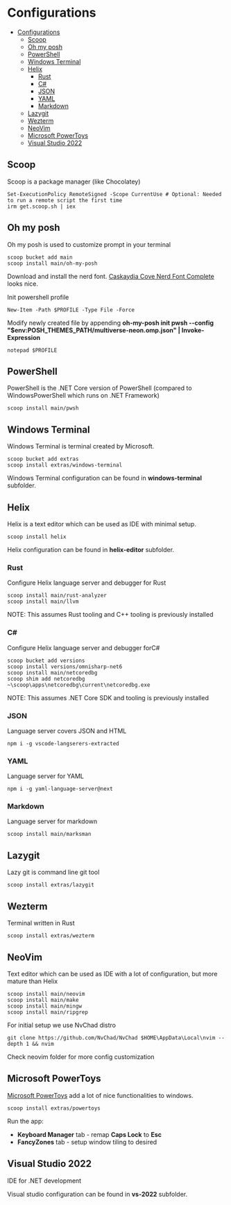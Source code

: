 # Configurations

<!--toc:start-->
- [Configurations](#configurations)
  - [Scoop](#scoop)
  - [Oh my posh](#oh-my-posh)
  - [PowerShell](#powershell)
  - [Windows Terminal](#windows-terminal)
  - [Helix](#helix)
    - [Rust](#rust)
    - [C#](#c)
    - [JSON](#json)
    - [YAML](#yaml)
    - [Markdown](#markdown)
  - [Lazygit](#lazygit)
  - [Wezterm](#wezterm)
  - [NeoVim](#neovim)
  - [Microsoft PowerToys](#microsoft-powertoys)
  - [Visual Studio 2022](#visual-studio-2022)
<!--toc:end-->

## Scoop

Scoop is a package manager (like Chocolatey)

    Set-ExecutionPolicy RemoteSigned -Scope CurrentUse # Optional: Needed to run a remote script the first time
    irm get.scoop.sh | iex

## Oh my posh

Oh my posh is used to customize prompt in your terminal

    scoop bucket add main
    scoop install main/oh-my-posh

Download and install the nerd font. [Caskaydia Cove Nerd Font Complete](https://github.com/ryanoasis/nerd-fonts/releases/download/v3.0.2/CascadiaCode.zip) looks nice.

Init powershell profile

    New-Item -Path $PROFILE -Type File -Force

Modify newly created file by appending **oh-my-posh init pwsh --config "$env:POSH_THEMES_PATH/multiverse-neon.omp.json" | Invoke-Expression**

    notepad $PROFILE

## PowerShell

PowerShell is the .NET Core version of PowerShell (compared to WindowsPowerShell which runs on .NET Framework)

    scoop install main/pwsh

## Windows Terminal

Windows Terminal is terminal created by Microsoft.

    scoop bucket add extras
    scoop install extras/windows-terminal

Windows Terminal configuration can be found in **windows-terminal** subfolder.

## Helix

Helix is a text editor which can be used as IDE with minimal setup.
    
    scoop install helix

Helix configuration can be found in **helix-editor** subfolder.

### Rust

Configure Helix language server and debugger for Rust

    scoop install main/rust-analyzer
    scoop install main/llvm

NOTE: This assumes Rust tooling and C++ tooling is previously installed

### C#

Configure Helix language server and debugger forC#

    scoop bucket add versions
    scoop install versions/omnisharp-net6
    scoop install main/netcoredbg
    scoop shim add netcoredbg ~\scoop\apps\netcoredbg\current\netcoredbg.exe

NOTE: This assumes .NET Core SDK and tooling is previously installed

### JSON

Language server covers JSON and HTML

    npm i -g vscode-langserers-extracted

### YAML

Language server for YAML

    npm i -g yaml-language-server@next

### Markdown

Language server for markdown

    scoop install main/marksman

## Lazygit

Lazy git is command line git tool

    scoop install extras/lazygit

## Wezterm

Terminal written in Rust

    scoop install extras/wezterm

## NeoVim

Text editor which can be used as IDE with a lot of configuration, but more mature than Helix

    scoop install main/neovim
    scoop install main/make
    scoop install main/mingw
    scoop install main/ripgrep

For initial setup we use NvChad distro

    git clone https://github.com/NvChad/NvChad $HOME\AppData\Local\nvim --depth 1 && nvim

Check neovim folder for more config customization
    
## Microsoft PowerToys

[Microsoft PowerToys](https://apps.microsoft.com/store/detail/microsoft-powertoys/XP89DCGQ3K6VLD) add a lot of nice functionalities to windows.

    scoop install extras/powertoys

Run the app: 

* **Keyboard Manager** tab - remap **Caps Lock** to **Esc**
* **FancyZones** tab - setup window tiling to desired

## Visual Studio 2022

IDE for .NET development

Visual studio configuration can be found in **vs-2022** subfolder.
